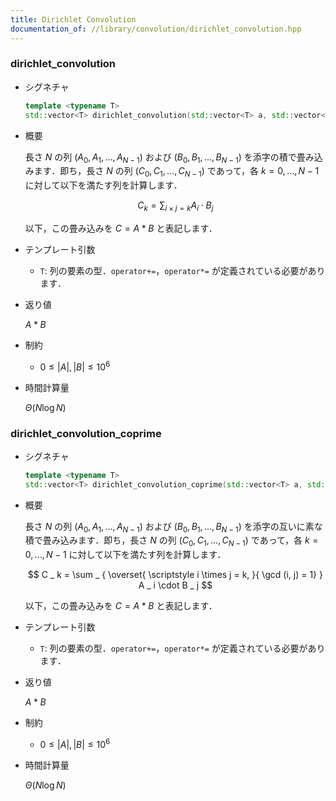 ```yaml
---
title: Dirichlet Convolution
documentation_of: //library/convolution/dirichlet_convolution.hpp
---
```


### dirichlet_convolution

- シグネチャ

  ```cpp
  template <typename T>
  std::vector<T> dirichlet_convolution(std::vector<T> a, std::vector<T> b)
  ```

- 概要

  長さ $N$ の列 $(A_0,A_1,\ldots,A_{N-1})$ および $(B_0,B_1,\ldots,B_{N-1})$ を添字の積で畳み込みます．即ち，長さ $N$ の列 $(C_0,C_1,\ldots,C_{N-1})$ であって，各 $k=0,\ldots,N-1$ に対して以下を満たす列を計算します．

  $$ C _ k = \sum _ { i \times j = k } A _ i \cdot B _ j $$

  以下，この畳み込みを $C=A\ast B$ と表記します．

- テンプレート引数

  - `T`: 列の要素の型．`operator+=`，`operator*=` が定義されている必要があります．

- 返り値
  
  $A\ast B$

- 制約

  - $0\leq |A|,|B|\leq 10^6$

- 時間計算量

  $\Theta(N\log N)$

### dirichlet_convolution_coprime

- シグネチャ

  ```cpp
  template <typename T>
  std::vector<T> dirichlet_convolution_coprime(std::vector<T> a, std::vector<T> b)
  ```

- 概要

  長さ $N$ の列 $(A_0,A_1,\ldots,A_{N-1})$ および $(B_0,B_1,\ldots,B_{N-1})$ を添字の互いに素な積で畳み込みます．即ち，長さ $N$ の列 $(C_0,C_1,\ldots,C_{N-1})$ であって，各 $k=0,\ldots,N-1$ に対して以下を満たす列を計算します．

  $$ C _ k = \sum _ { \overset{ \scriptstyle i \times j = k, }{ \gcd (i, j) = 1} } A _ i \cdot B _ j $$

  以下，この畳み込みを $C=A\ast B$ と表記します．

- テンプレート引数

  - `T`: 列の要素の型．`operator+=`，`operator*=` が定義されている必要があります．

- 返り値
  
  $A\ast B$

- 制約

  - $0\leq \vert A\vert,\vert B\vert\leq 10^6$

- 時間計算量

  $\Theta(N\log N)$